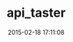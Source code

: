 ---
layout: post
title:  "api_taster"
repo:   "fredwu/api_taster"
date:   2015-02-18 17:11:08
gemurl: https://github.com/fredwu/api_taster
---